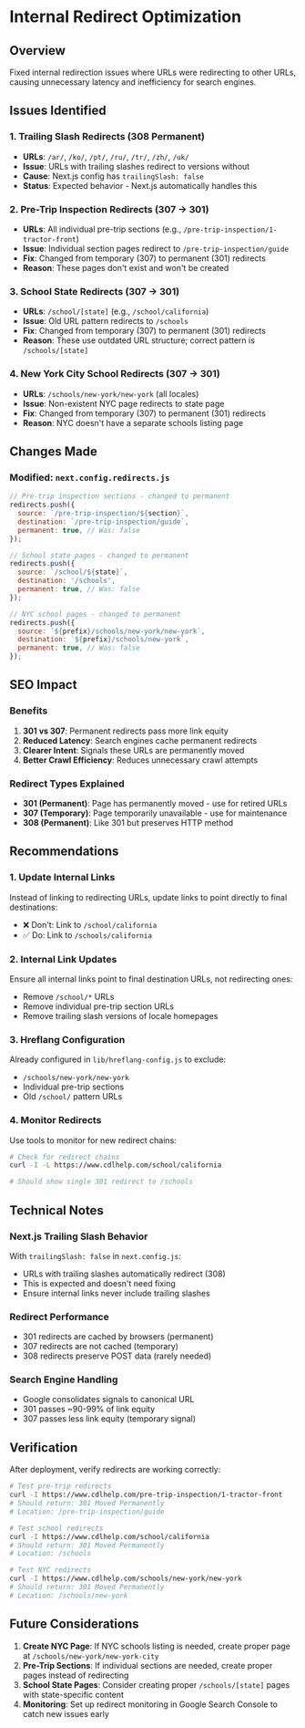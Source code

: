 # Internal Redirect Optimization

## Overview

Fixed internal redirection issues where URLs were redirecting to other URLs, causing unnecessary latency and inefficiency for search engines.

## Issues Identified

### 1. Trailing Slash Redirects (308 Permanent)

- **URLs**: `/ar/`, `/ko/`, `/pt/`, `/ru/`, `/tr/`, `/zh/`, `/uk/`
- **Issue**: URLs with trailing slashes redirect to versions without
- **Cause**: Next.js config has `trailingSlash: false`
- **Status**: Expected behavior - Next.js automatically handles this

### 2. Pre-Trip Inspection Redirects (307 → 301)

- **URLs**: All individual pre-trip sections (e.g., `/pre-trip-inspection/1-tractor-front`)
- **Issue**: Individual section pages redirect to `/pre-trip-inspection/guide`
- **Fix**: Changed from temporary (307) to permanent (301) redirects
- **Reason**: These pages don't exist and won't be created

### 3. School State Redirects (307 → 301)

- **URLs**: `/school/[state]` (e.g., `/school/california`)
- **Issue**: Old URL pattern redirects to `/schools`
- **Fix**: Changed from temporary (307) to permanent (301) redirects
- **Reason**: These use outdated URL structure; correct pattern is `/schools/[state]`

### 4. New York City School Redirects (307 → 301)

- **URLs**: `/schools/new-york/new-york` (all locales)
- **Issue**: Non-existent NYC page redirects to state page
- **Fix**: Changed from temporary (307) to permanent (301) redirects
- **Reason**: NYC doesn't have a separate schools listing page

## Changes Made

### Modified: `next.config.redirects.js`

```javascript
// Pre-trip inspection sections - changed to permanent
redirects.push({
  source: `/pre-trip-inspection/${section}`,
  destination: `/pre-trip-inspection/guide`,
  permanent: true, // Was: false
});

// School state pages - changed to permanent
redirects.push({
  source: `/school/${state}`,
  destination: '/schools',
  permanent: true, // Was: false
});

// NYC school pages - changed to permanent
redirects.push({
  source: `${prefix}/schools/new-york/new-york`,
  destination: `${prefix}/schools/new-york`,
  permanent: true, // Was: false
});
```

## SEO Impact

### Benefits

1. **301 vs 307**: Permanent redirects pass more link equity
2. **Reduced Latency**: Search engines cache permanent redirects
3. **Clearer Intent**: Signals these URLs are permanently moved
4. **Better Crawl Efficiency**: Reduces unnecessary crawl attempts

### Redirect Types Explained

- **301 (Permanent)**: Page has permanently moved - use for retired URLs
- **307 (Temporary)**: Page temporarily unavailable - use for maintenance
- **308 (Permanent)**: Like 301 but preserves HTTP method

## Recommendations

### 1. Update Internal Links

Instead of linking to redirecting URLs, update links to point directly to final destinations:

- ❌ Don't: Link to `/school/california`
- ✅ Do: Link to `/schools/california`

### 2. Internal Link Updates

Ensure all internal links point to final destination URLs, not redirecting ones:

- Remove `/school/*` URLs
- Remove individual pre-trip section URLs
- Remove trailing slash versions of locale homepages

### 3. Hreflang Configuration

Already configured in `lib/hreflang-config.js` to exclude:

- `/schools/new-york/new-york`
- Individual pre-trip sections
- Old `/school/` pattern URLs

### 4. Monitor Redirects

Use tools to monitor for new redirect chains:

```bash
# Check for redirect chains
curl -I -L https://www.cdlhelp.com/school/california

# Should show single 301 redirect to /schools
```

## Technical Notes

### Next.js Trailing Slash Behavior

With `trailingSlash: false` in `next.config.js`:

- URLs with trailing slashes automatically redirect (308)
- This is expected and doesn't need fixing
- Ensure internal links never include trailing slashes

### Redirect Performance

- 301 redirects are cached by browsers (permanent)
- 307 redirects are not cached (temporary)
- 308 redirects preserve POST data (rarely needed)

### Search Engine Handling

- Google consolidates signals to canonical URL
- 301 passes ~90-99% of link equity
- 307 passes less link equity (temporary signal)

## Verification

After deployment, verify redirects are working correctly:

```bash
# Test pre-trip redirects
curl -I https://www.cdlhelp.com/pre-trip-inspection/1-tractor-front
# Should return: 301 Moved Permanently
# Location: /pre-trip-inspection/guide

# Test school redirects
curl -I https://www.cdlhelp.com/school/california
# Should return: 301 Moved Permanently
# Location: /schools

# Test NYC redirects
curl -I https://www.cdlhelp.com/schools/new-york/new-york
# Should return: 301 Moved Permanently
# Location: /schools/new-york
```

## Future Considerations

1. **Create NYC Page**: If NYC schools listing is needed, create proper page at `/schools/new-york/new-york-city`
2. **Pre-Trip Sections**: If individual sections are needed, create proper pages instead of redirecting
3. **School State Pages**: Consider creating proper `/schools/[state]` pages with state-specific content
4. **Monitoring**: Set up redirect monitoring in Google Search Console to catch new issues early

